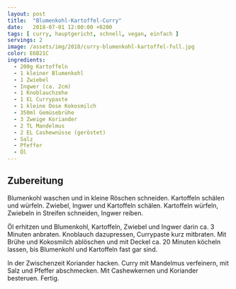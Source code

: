 ```yaml
---
layout: post
title:  "Blumenkohl-Kartoffel-Curry"
date:   2018-07-01 12:00:00 +0200
tags: [ curry, hauptgericht, schnell, vegan, einfach ]
servings: 2
image: /assets/img/2018/curry-blumenkohl-kartoffel-full.jpg
color: E6B21C
ingredients:
  - 200g Kartoffeln
  - 1 kleiner Blumenkohl
  - 1 Zwiebel
  - Ingwer (ca. 2cm)
  - 1 Knoblauchzehe
  - 1 EL Currypaste
  - 1 kleine Dose Kokosmilch
  - 350ml Gemüsebrühe
  - 3 Zweige Koriander
  - 2 TL Mandelmus
  - 2 EL Cashewnüsse (geröstet)
  - Salz
  - Pfeffer
  - Öl
---
```


## Zubereitung

Blumenkohl waschen und in kleine Röschen schneiden. Kartoffeln schälen und würfeln. Zwiebel, Ingwer und Kartoffeln schälen. Kartoffeln würfeln, Zwiebeln in Streifen schneiden, Ingwer reiben.

Öl erhitzen und Blumenkohl, Kartoffeln, Zwiebel und Ingwer darin ca. 3 Minuten anbraten. Knoblauch dazupressen, Currypaste kurz mitbraten. Mit Brühe und Kokosmilch ablöschen und mit Deckel ca. 20 Minuten köcheln lassen, bis Blumenkohl und Kartoffeln fast gar sind.

In der Zwischenzeit Koriander hacken. Curry mit Mandelmus verfeinern, mit Salz und Pfeffer abschmecken. Mit Cashewkernen und Koriander besteruen. Fertig.